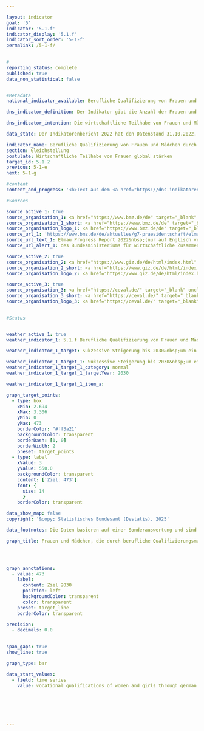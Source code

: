 ```yaml
---

layout: indicator        
goal: '5'        
indicator: '5.1.f'        
indicator_display: '5.1.f'        
indicator_sort_order: '5-1-f'        
permalink: /5-1-f/        
        

#
reporting_status: complete        
published: true        
data_non_statistical: false        


#Metadata        
national_indicator_available: Berufliche Qualifizierung von Frauen und Mädchen durch deutsche entwicklungspolitische Zusammenarbeit        

dns_indicator_definition: Der Indikator gibt die Anzahl der Frauen und Mädchen in Entwicklungs- und Schwellenländern an, die durch berufliche Qualifizierungsmaßnahmen deutscher entwicklungspolitischer Zusammenarbeit erreicht wurden. Dabei wird in finanzielle (<abbr title="Finanzielle Zusammenarbeit" tabindex="0">FZ</abbr>) und technische Zusammenarbeit (<abbr title="Technische Zusammenarbeit" tabindex="0">TZ</abbr>) unterschieden.<br>Leistungen der <abbr title="Technische Zusammenarbeit" tabindex="0">TZ</abbr> sind vor allem Beratung, in begrenztem Umfang auch die Lieferung von Sachgütern, das Erstellen von Anlagen sowie Studien und Gutachten. Zur <abbr title="Finanzielle Zusammenarbeit" tabindex="0">FZ</abbr> gehören günstige Kredite, Beteiligungskapital oder Zuschüsse, die nicht zurückgezahlt werden müssen.        

dns_indicator_intention: Die wirtschaftliche Teilhabe von Frauen und Mädchen in Entwicklungs- und Schwellenländern soll gestärkt werden. Daher soll bis 2030&nbsp;die Anzahl der durch deutsche Entwicklungszusammenarbeit beruflich qualifizierten Frauen und Mädchen in Entwicklungs- und Schwellenländern sukzessive um ein Drittel gegenüber dem Jahr 2015&nbsp;erhöht werden. Dies entspricht der von der Bundesregierung im Rahmen des G7-Gipfels im Jahr 2015&nbsp;eingegangenen Verpflichtung zur Mädchen- und Frauenbildung.        

data_state: Der Indikatorenbericht 2022 hat den Datenstand 31.10.2022. Die Daten auf dieser Plattform werden regelmäßig aktualisiert, sodass online aktuellere Daten verfügbar sein können als im <a href="https://dns-indikatoren.de/assets/Publikationen/Indikatorenberichte/2022.pdf">Indikatorenbericht 2022</a> veröffentlicht.        

indicator_name: Berufliche Qualifizierung von Frauen und Mädchen durch deutsche entwicklungspolitische Zusammenarbeit        
section: Gleichstellung        
postulate: Wirtschaftliche Teilhabe von Frauen global stärken        
target_id: 5.1.2        
previous: 5-1-e        
next: 5-1-g        

#content         
content_and_progress: '<b>Text aus dem <a href="https://dns-indikatoren.de/assets/Publikationen/Indikatorenberichte/2022.pdf">Indikatorenbericht 2022&nbsp;</a></b><br><br>Als Datenquelle werden Informationen vom Bundesministerium für wirtschaftliche Zusammenarbeit und Entwicklung (<abbr title="Bundesministerium für wirtschaftliche Zusammenarbeit und Entwicklung" tabindex="0">BMZ</abbr>) zu geförderten Entwicklungsmaßnahmen verwendet, die sich im entsprechenden Berichtsjahr in der Durchführungsphase befanden. Zu diesen Maßnahmen zählen alle kurz-, mittel- und langfristigen formalen und nonformalen Berufsbildungsmaßnahmen in Entwicklungs- und Schwellenländern. Die Maßnahmen werden vollständig durch Mittel des Bundeshaushaltes sowie durch Marktmittel finanziert. Die Datenerhebung erfolgte erstmalig für das Jahr 2015&nbsp;im Auftrag des <abbr title="Bundesministerium für wirtschaftliche Zusammenarbeit und Entwicklung" tabindex="0">BMZ</abbr> durch die Deutsche Gesellschaft für Internationale Zusammenarbeit <abbr title="Gesellschaft mit beschränkter Haftung" tabindex="0">GmbH</abbr> (<abbr title="Deutsche Gesellschaft für Internationale Zusammenarbeit" tabindex="0">GIZ</abbr>) sowie das Centrum für Evaluation (CeVal <abbr title="Gesellschaft mit beschränkter Haftung" tabindex="0">GmbH</abbr>). Die Erhebung wurde 2018&nbsp;erneut durchgeführt. Ab dem Jahr 2021&nbsp;werden die Daten alle drei Jahre aus der sogenannten aggregierten Ergebnisberichterstattung der <abbr title="Deutsche Gesellschaft für Internationale Zusammenarbeit" tabindex="0">GIZ</abbr> und der Kreditanstalt für Wiederaufbau (<abbr title="Kreditanstalt für Wiederaufbau" tabindex="0">KfW</abbr>) abgeleitet.<br><br>Im Jahr 2015&nbsp;wurden rund 355&nbsp;000&nbsp;und im Jahr 2018&nbsp;rund 863&nbsp;000&nbsp;Frauen und Mädchen durch berufliche Qualifizierungsmaßnahmen erreicht. Die hohe Anzahl an geförderten Frauen und Mädchen 2018&nbsp;war vorwiegend durch die Zusammenarbeit mit China geprägt. Bedingt durch die ausgelaufene Zusammenarbeit mit China im Bereich Bildung lag die Anzahl der erreichten Frauen und Mädchen zuletzt bei etwa 80&nbsp;000&nbsp;(Jahr 2021). Gegenüber 2015&nbsp;–&nbsp;dem ersten Jahr der Erhebung&nbsp;–&nbsp;war dies nur gut ein Fünftel an Frauen und Mädchen, die durch deutsche Entwicklungszusammenarbeit in Entwicklungs- und Schwellenländern beruflich qualifiziert wurden. Mit der Anzahl an erreichten Frauen und Mädchen wird jedoch keine Aussage zu Erfolg, Umfang und Qualität der Entwicklungsmaßnahmen getroffen.<br><br>Von den etwa 80&nbsp;000&nbsp;Frauen und Mädchen wurden schätzungsweise 79,3&nbsp;% über die technische Zusammenarbeit (<abbr title="Technische Zusammenarbeit" tabindex="0">TZ</abbr>) erreicht; 20,7&nbsp;% über die finanzielle Zusammenarbeit (<abbr title="Finanzielle Zusammenarbeit" tabindex="0">FZ</abbr>). Während die Anzahl der Frauen und Mädchen bei Maßnahmen der <abbr title="Technische Zusammenarbeit" tabindex="0">TZ</abbr> ex post erfasst wird, muss die Anzahl bei der <abbr title="Finanzielle Zusammenarbeit" tabindex="0">FZ</abbr> im Voraus geschätzt werden. Dadurch kann es zu Überschätzungen und Mehrfachzählungen kommen.'                

#Sources        

source_active_1: true
source_organisation_1: <a href="https://www.bmz.de/de" target="_blank" onclick="return confirm_alert('des Bundesministeriums für wirtschaftliche Zusammenarbeit und Entwicklung', 'De')">Bundesministerium für wirtschaftliche Zusammenarbeit und Entwicklung</a>
source_organisation_1_short: <a href="https://www.bmz.de/de" target="_blank" onclick="return confirm_alert('des Bundesministeriums für wirtschaftliche Zusammenarbeit und Entwicklung', 'De')">Bundesministerium für wirtschaftliche Zusammenarbeit und Entwicklung</a>
source_organisation_logo_1: <a href="https://www.bmz.de/de" target="_blank" onclick="return confirm_alert('des Bundesministeriums für wirtschaftliche Zusammenarbeit und Entwicklung', 'De')"><img src="https://dnsUpgradeEnvironment.github.io/dns-indicators/public/OrgImgDe/bmz.png" alt="Bundesministerium für wirtschaftliche Zusammenarbeit und Entwicklung" title=" Klicken Sie hier um zur Homepage der Organisation Bundesministerium für wirtschaftliche Zusammenarbeit und Entwicklung zu gelangen." style="height:60px; width:148px; border:transparent"/></a>
source_url_1: 'https://www.bmz.de/de/aktuelles/g7-praesidentschaft/elmau-progress-report-2022'
source_url_text_1: Elmau Progress Report 2022&nbsp;(nur auf Englisch verfügbar)
source_url_alert_1: des Bundesministeriums für wirtschaftliche Zusammenarbeit und Entwicklung

source_active_2: true
source_organisation_2: <a href="https://www.giz.de/de/html/index.html" target="_blank" onclick="return confirm_alert('der Deutschen Gesellschaft für Internationale Zusammenarbeit GmbH', 'De')">Deutsche Gesellschaft für Internationale Zusammenarbeit GmbH</a>
source_organisation_2_short: <a href="https://www.giz.de/de/html/index.html" target="_blank" onclick="return confirm_alert('der Deutschen Gesellschaft für Internationale Zusammenarbeit GmbH', 'De')">Deutsche Gesellschaft für Internationale Zusammenarbeit GmbH</a>
source_organisation_logo_2: <a href="https://www.giz.de/de/html/index.html" target="_blank" onclick="return confirm_alert('der Deutschen Gesellschaft für Internationale Zusammenarbeit GmbH', 'De')"><img src="https://dnsUpgradeEnvironment.github.io/dns-indicators/public/OrgImgDe/giz.png" alt="Deutsche Gesellschaft für Internationale Zusammenarbeit GmbH" title=" Klicken Sie hier um zur Homepage der Organisation Deutsche Gesellschaft für Internationale Zusammenarbeit GmbH zu gelangen." style="height:60px; width:148px; border:transparent"/></a>

source_active_3: true
source_organisation_3: <a href="https://ceval.de/" target="_blank" onclick="return confirm_alert('der CEval GmbH', 'De')">CEval GmbH</a>
source_organisation_3_short: <a href="https://ceval.de/" target="_blank" onclick="return confirm_alert('der CEval GmbH', 'De')">CEval GmbH</a>
source_organisation_logo_3: <a href="https://ceval.de/" target="_blank" onclick="return confirm_alert('der CEval GmbH', 'De')"><img src="https://dnsUpgradeEnvironment.github.io/dns-indicators/public/OrgImgDe/ceval.png" alt="CEval GmbH" title=" Klicken Sie hier um zur Homepage der Organisation CEval GmbH zu gelangen." style="height:60px; width:148px; border:transparent"/></a>
        

#Status        


weather_active_1: true
weather_indicator_1: 5.1.f Berufliche Qualifizierung von Frauen und Mädchen durch deutsche entwicklungspolitische Zusammenarbeit

weather_indicator_1_target: Sukzessive Steigerung bis 2030&nbsp;um ein Drittel verglichen mit Basisjahr 2015

weather_indicator_1_target_1: Sukzessive Steigerung bis 2030&nbsp;um ein Drittel verglichen mit Basisjahr 2015
weather_indicator_1_target_1_category: normal
weather_indicator_1_target_1_targetYear: 2030

weather_indicator_1_target_1_item_a:        

graph_target_points:
  - type: box
    xMin: 2.694
    xMax: 3.306
    yMin: 0
    yMax: 473
    borderColor: "#ff3a21"
    backgroundColor: transparent
    borderDash: [1, 0]
    borderWidth: 2
    preset: target_points
  - type: label
    xValue: 3
    yValue: 550.0
    backgroundColor: transparent
    content: ['Ziel: 473']
    font: {
      size: 14
      }
    borderColor: transparent        

data_show_map: false        
copyright: '&copy; Statistisches Bundesamt (Destatis), 2025'        

data_footnotes: Die Daten basieren auf einer Sonderauswertung und sind nicht öffentlich zugänglich.<br>• Das Ziel entspricht einer Steigerung um ein Drittel gegenüber 2015.        

graph_title: Frauen und Mädchen, die durch berufliche Qualifizierungsmaßnahmen deutscher entwicklungspolitischer Zusammenarbeit erreicht wurden        

        


graph_annotations:
  - value: 473
    label:
      content: Ziel 2030
      position: left
      backgroundColor: transparent
      color: transparent
    preset: target_line
    borderColor: transparent        

precision: 
  - decimals: 0.0
            

span_gaps: true        
show_line: true        

graph_type: bar        

data_start_values: 
  - field: time series
    value: vocational qualifications of women and girls through german development cooperation        

        

        

                                        
---
```


